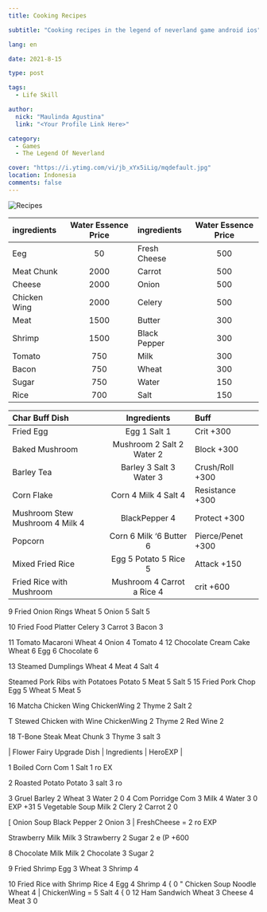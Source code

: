 ```yaml
---
title: Cooking Recipes

subtitle: "Cooking recipes in the legend of neverland game android ios"

lang: en

date: 2021-8-15

type: post

tags:
  - Life Skill

author:
  nick: "Maulinda Agustina"
  link: "<Your Profile Link Here>"

category:
  - Games
  - The Legend Of Neverland

cover: "https://i.ytimg.com/vi/jb_xYx5iLig/mqdefault.jpg"
location: Indonesia
comments: false
---
```


<!-- [![603TF.png](https://i.im.ge/2021/08/15/603TF.png)](https://im.ge/i/603TF) -->
![Recipes](https://user-images.githubusercontent.com/12471057/132800836-32af1b73-bbb0-4af1-8a7c-dd96ee02cb3c.png)
  
| ingredients | Water Essence Price | ingredients | Water Essence Price |
| :--- | :---: | :--- | :---: |
| Eeg | 50 | Fresh Cheese | 500 |
| Meat Chunk | 2000 | Carrot | 500 |
| Cheese | 2000 | Onion | 500 |
  | Chicken Wing | 2000 | Celery | 500 |
  | Meat | 1500 | Butter | 300 |
  | Shrimp | 1500 | Black Pepper | 300 |
  | Tomato | 750 | Milk | 300 |
  | Bacon | 750 | Wheat | 300 |
  | Sugar | 750 | Water | 150 |
  | Rice | 700 | Salt | 150 |
  
  | Char Buff Dish | Ingredients | Buff |
  | :--- | :---: | :--- |
| Fried Egg | Egg 1 Salt 1 | Crit +300 |
| Baked Mushroom | Mushroom 2 Salt 2 Water 2 | Block +300 |
| Barley Tea | Barley 3 Salt 3 Water 3 | Crush/Roll +300 |
| Corn Flake | Corn 4 Milk 4 Salt 4 | Resistance +300 |
| Mushroom Stew Mushroom 4 Milk 4 | BlackPepper 4 | Protect +300 |
| Popcorn | Corn 6 Milk ‘6 Butter 6 | Pierce/Penet +300 |
| Mixed Fried Rice | Egg 5 Potato 5 Rice 5 | Attack +150 |
| Fried Rice with Mushroom | Mushroom 4 Carrot a Rice 4 | crit +600 |

9 Fried Onion Rings Wheat 5 Onion 5 Salt 5

10 Fried Food Platter Celery 3 Carrot 3 Bacon 3

11 Tomato Macaroni Wheat 4 Onion 4 Tomato 4
12 Chocolate Cream Cake Wheat 6 Egg 6 Chocolate 6

13 Steamed Dumplings Wheat 4 Meat 4 Salt 4

Steamed Pork Ribs with Potatoes Potato 5 Meat 5 Salt 5
15 Fried Pork Chop Egg 5 Wheat 5 Meat 5

16 Matcha Chicken Wing ChickenWing 2 Thyme 2 Salt 2

T Stewed Chicken with Wine ChickenWing 2 Thyme 2 Red Wine 2

18 T-Bone Steak Meat Chunk 3 Thyme 3 salt 3

| Flower Fairy Upgrade Dish | Ingredients | HeroEXP |

1 Boiled Corn Com 1 Salt 1 ro EX

2 Roasted Potato Potato 3 salt 3 ro

3 Gruel Barley 2 Wheat 3 Water 2 0
4 Com Porridge Com 3 Milk 4 Water 3 0 EXP +31
5 Vegetable Soup Milk 2 Clery 2 Carrot 2 0

[ Onion Soup Black Pepper 2 Onion 3 | FreshCheese = 2 ro EXP

Strawberry Milk Milk 3 Strawberry 2 Sugar 2 e (P +600

8 Chocolate Milk Milk 2 Chocolate 3 Sugar 2

9 Fried Shrimp Egg 3 Wheat 3 Shrimp 4

10 Fried Rice with Shrimp Rice 4 Egg 4 Shrimp 4 { 0
" Chicken Soup Noodle Wheat 4 | ChickenWing = 5 Salt 4 { 0
12 Ham Sandwich Wheat 3 Cheese 4 Meat 3 0
